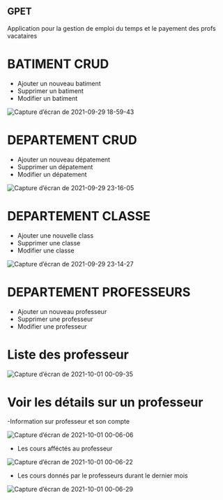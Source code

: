 ## GPET
Application pour la gestion de emploi du temps et le payement des profs vacataires

# BATIMENT CRUD
- Ajouter un nouveau batiment
- Supprimer un batiment
- Modifier un batiment

![Capture d’écran de 2021-09-29 18-59-43](https://user-images.githubusercontent.com/58815209/135332009-77d4cd83-78db-4dfa-8ff3-f619d2349e5d.png)

# DEPARTEMENT CRUD
- Ajouter un nouveau dépatement
- Supprimer un dépatement
- Modifier un dépatement

![Capture d’écran de 2021-09-29 23-16-05](https://user-images.githubusercontent.com/58815209/135361185-57f87700-af5d-40e7-81dc-5b05167e8e76.png)

# DEPARTEMENT CLASSE
- Ajouter une nouvelle class
- Supprimer une classe
- Modifier une classe

![Capture d’écran de 2021-09-29 23-14-27](https://user-images.githubusercontent.com/58815209/135361124-1efeaab4-af5a-467e-b95b-ecbf91169552.png)

# DEPARTEMENT PROFESSEURS
- Ajouter un nouveau professeur
- Supprimer une professeur
- Modifier une professeur

# Liste des professeur

![Capture d’écran de 2021-10-01 00-09-35](https://user-images.githubusercontent.com/58815209/135546646-9ceb1193-e126-47ad-83a9-210d25bea7b4.png)

# Voir les détails sur un professeur

-Information sur professeur et son compte

![Capture d’écran de 2021-10-01 00-06-06](https://user-images.githubusercontent.com/58815209/135546700-55b07744-856d-46f8-a002-9aa410d048d6.png)

- Les cours afféctés au professeur

![Capture d’écran de 2021-10-01 00-06-22](https://user-images.githubusercontent.com/58815209/135546712-4894666d-f71e-4651-886d-610dfb1afb21.png)

- Les cours donnés par le professeurs durant le dernier mois

![Capture d’écran de 2021-10-01 00-06-29](https://user-images.githubusercontent.com/58815209/135546721-bc243c3c-3372-4081-b3a5-1c6aa6b07133.png)




